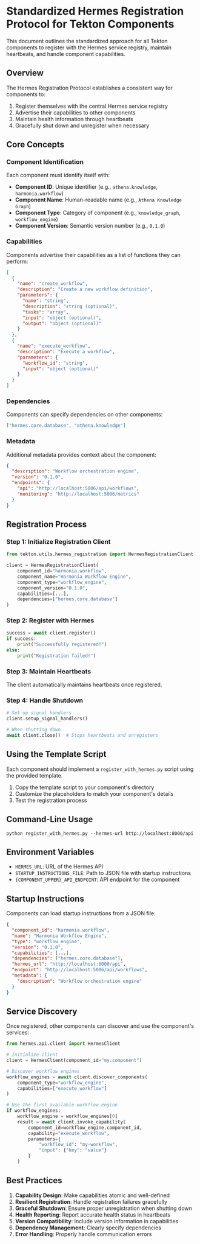 # Standardized Hermes Registration Protocol for Tekton Components

This document outlines the standardized approach for all Tekton components to register with the Hermes service registry, maintain heartbeats, and handle component capabilities.

## Overview

The Hermes Registration Protocol establishes a consistent way for components to:

1. Register themselves with the central Hermes service registry
2. Advertise their capabilities to other components
3. Maintain health information through heartbeats
4. Gracefully shut down and unregister when necessary

## Core Concepts

### Component Identification

Each component must identify itself with:

- **Component ID**: Unique identifier (e.g., `athena.knowledge`, `harmonia.workflow`)
- **Component Name**: Human-readable name (e.g., `Athena Knowledge Graph`)
- **Component Type**: Category of component (e.g., `knowledge_graph`, `workflow_engine`)
- **Component Version**: Semantic version number (e.g., `0.1.0`)

### Capabilities

Components advertise their capabilities as a list of functions they can perform:

```json
[
  {
    "name": "create_workflow",
    "description": "Create a new workflow definition",
    "parameters": {
      "name": "string",
      "description": "string (optional)",
      "tasks": "array",
      "input": "object (optional)",
      "output": "object (optional)"
    }
  },
  {
    "name": "execute_workflow",
    "description": "Execute a workflow",
    "parameters": {
      "workflow_id": "string",
      "input": "object (optional)"
    }
  }
]
```

### Dependencies

Components can specify dependencies on other components:

```json
["hermes.core.database", "athena.knowledge"]
```

### Metadata

Additional metadata provides context about the component:

```json
{
  "description": "Workflow orchestration engine",
  "version": "0.1.0",
  "endpoints": {
    "api": "http://localhost:5006/api/workflows",
    "monitoring": "http://localhost:5006/metrics"
  }
}
```

## Registration Process

### Step 1: Initialize Registration Client

```python
from tekton.utils.hermes_registration import HermesRegistrationClient

client = HermesRegistrationClient(
    component_id="harmonia.workflow",
    component_name="Harmonia Workflow Engine",
    component_type="workflow_engine",
    component_version="0.1.0",
    capabilities=[...],
    dependencies=["hermes.core.database"]
)
```

### Step 2: Register with Hermes

```python
success = await client.register()
if success:
    print("Successfully registered!")
else:
    print("Registration failed!")
```

### Step 3: Maintain Heartbeats

The client automatically maintains heartbeats once registered.

### Step 4: Handle Shutdown

```python
# Set up signal handlers
client.setup_signal_handlers()

# When shutting down
await client.close()  # Stops heartbeats and unregisters
```

## Using the Template Script

Each component should implement a `register_with_hermes.py` script using the provided template.

1. Copy the template script to your component's directory
2. Customize the placeholders to match your component's details
3. Test the registration process

## Command-Line Usage

```
python register_with_hermes.py --hermes-url http://localhost:8000/api
```

## Environment Variables

- `HERMES_URL`: URL of the Hermes API
- `STARTUP_INSTRUCTIONS_FILE`: Path to JSON file with startup instructions
- `{COMPONENT_UPPER}_API_ENDPOINT`: API endpoint for the component

## Startup Instructions

Components can load startup instructions from a JSON file:

```json
{
  "component_id": "harmonia.workflow",
  "name": "Harmonia Workflow Engine",
  "type": "workflow_engine",
  "version": "0.1.0",
  "capabilities": [...],
  "dependencies": ["hermes.core.database"],
  "hermes_url": "http://localhost:8000/api",
  "endpoint": "http://localhost:5006/api/workflows",
  "metadata": {
    "description": "Workflow orchestration engine"
  }
}
```

## Service Discovery

Once registered, other components can discover and use the component's services:

```python
from hermes.api.client import HermesClient

# Initialize client
client = HermesClient(component_id="my.component")

# Discover workflow engines
workflow_engines = await client.discover_components(
    component_type="workflow_engine",
    capabilities=["execute_workflow"]
)

# Use the first available workflow engine
if workflow_engines:
    workflow_engine = workflow_engines[0]
    result = await client.invoke_capability(
        component_id=workflow_engine.component_id,
        capability="execute_workflow",
        parameters={
            "workflow_id": "my-workflow",
            "input": {"key": "value"}
        }
    )
```

## Best Practices

1. **Capability Design**: Make capabilities atomic and well-defined
2. **Resilient Registration**: Handle registration failures gracefully
3. **Graceful Shutdown**: Ensure proper unregistration when shutting down
4. **Health Reporting**: Report accurate health status in heartbeats
5. **Version Compatibility**: Include version information in capabilities
6. **Dependency Management**: Clearly specify dependencies
7. **Error Handling**: Properly handle communication errors